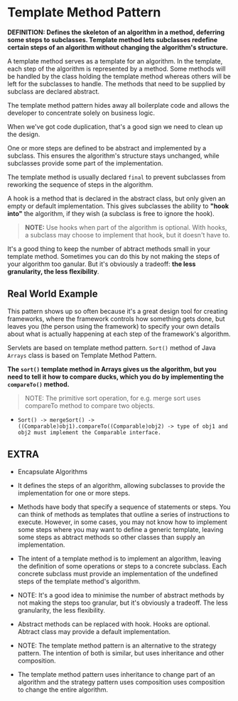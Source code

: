 # Template Method Pattern

**DEFINITION: Defines the skeleton of an algorithm in a method, deferring some steps to subclasses. Template method lets subclasses redefine certain steps of an algorithm without changing the algorithm's structure.**

A template method serves as a template for an algorithm. In the template, each step of the algorithm is represented by a method. Some methods will be handled by the class holding the template method whereas others will be left for the subclasses to handle. The methods that need to be supplied by subclass are declared abstract.

The template method pattern hides away all boilerplate code and allows the developer to concentrate solely on business logic.

When we've got code duplication, that's a good sign we need to clean up the design.

One or more steps are defined to be abstract and implemented by a subclass. This ensures the algorithm's structure stays unchanged, while subclasses provide some part of the implementation.

The template method is usually declared `final` to prevent subclasses from reworking the sequence of steps in the algorithm.

A hook is a method that is declared in the abstract class, but only given an empty or default implementation. This gives subclasses the ability to **"hook into"** the algorithm, if they wish (a subclass is free to ignore the hook).

> **NOTE:** Use hooks when part of the algorithm is optional. With hooks, a subclass may choose to implement that hook, but it doesn't have to.

It's a good thing to keep the number of abtract methods small in your template method. Sometimes you can do this by not making the steps of your algorithm too ganular. But it's obviously a tradeoff: **the less granularity, the less flexibility**.

## Real World Example

This pattern shows up so often because it's a great design tool for creating frameworks, where the framework controls how something gets done, but leaves you (the person using the framework) to specify your own details about what is actually happening at each step of the framework's algorithm.

Servlets are based on template method pattern. `Sort()` method of Java `Arrays` class is based on Template Method Pattern.

**The `sort()` template method in Arrays gives us the algorithm, but you need to tell it how to compare ducks, which you do by implementing the `compareTo()` method.**

> NOTE: The primitive sort operation, for e.g. merge sort uses compareTo method to compare two objects.

- `Sort() -> mergeSort() -> ((Comparable)obj1).compareTo((Comparable)obj2) -> type of obj1 and obj2 must implement the Comparable interface.`

## EXTRA

- Encapsulate Algorithms

- It defines the steps of an algorithm, allowing subclasses to provide the implementation for one or more steps.

- Methods have body that specify a sequence of statements or steps. You can think of methods as templates that outline a series of instructions to execute. However, in some cases, you may not know how to implement some steps where you may want to define a generic template, leaving some steps as abtract methods so other classes than supply an implementation.

- The intent of a template method is to implement an algorithm, leaving the definition of some operations or steps to a concrete subclass. Each concrete subclass must provide an implementation of the undefined steps of the template method's algorithm.

- NOTE: It's a good idea to minimise the number of abstract methods by not making the steps too granular, but it's obviously a tradeoff. The less granularity, the less flexibility.

- Abstract methods can be replaced with hook. Hooks are optional. Abtract class may provide a default implementation.

- NOTE: The template method pattern is an alternative to the strategy pattern. The intention of both is similar, but uses inheritance and other composition.

- The template method pattern uses inheritance to change part of an algorithm and the strategy pattern uses composition uses composition to change the entire algorithm.
